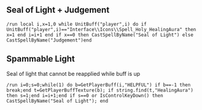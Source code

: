 ## Seal of Light + Judgement
```
/run local i,x=1,0 while UnitBuff("player",i) do if UnitBuff("player",i)=="Interface\\Icons\\Spell_Holy_HealingAura" then x=1 end i=i+1 end if x==0 then CastSpellByName("Seal of Light") else CastSpellByName("Judgement")end
```

## Spammable Light
Seal of light that cannot be reapplied while buff is up
```
/run i=0;s=0;while(1) do b=GetPlayerBuff(i,"HELPFUL") if b==-1 then break;end t=GetPlayerBuffTexture(b); if string.find(t,"HealingAura") then s=1;end i=i+1;end if s==0 or IsControlKeyDown() then CastSpellByName("Seal of Light"); end
```